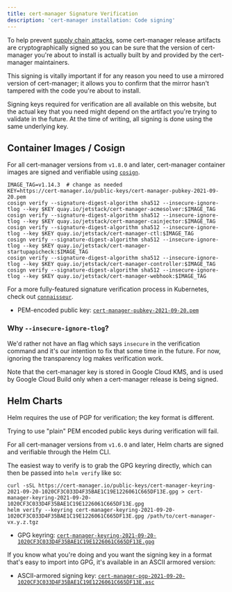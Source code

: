 ```yaml
---
title: cert-manager Signature Verification
description: 'cert-manager installation: Code signing'
---
```


To help prevent [supply chain attacks](https://en.wikipedia.org/wiki/Supply_chain_attack), some cert-manager release
artifacts are cryptographically signed so you can be sure that the version of cert-manager you're about to install
is actually built by and provided by the cert-manager maintainers.

This signing is vitally important if for any reason you need to use a mirrored version of cert-manager; it allows you
to confirm that the mirror hasn't tampered with the code you're about to install.

Signing keys required for verification are all available on this website, but the actual key that you need might depend
on the artifact you're trying to validate in the future. At the time of writing, all signing is done using the same underlying
key.

## Container Images / Cosign

For all cert-manager versions from `v1.8.0` and later, cert-manager container images are signed and verifiable using [`cosign`](https://docs.sigstore.dev/cosign/overview).

```console
IMAGE_TAG=v1.14.3  # change as needed
KEY=https://cert-manager.io/public-keys/cert-manager-pubkey-2021-09-20.pem
cosign verify --signature-digest-algorithm sha512 --insecure-ignore-tlog --key $KEY quay.io/jetstack/cert-manager-acmesolver:$IMAGE_TAG
cosign verify --signature-digest-algorithm sha512 --insecure-ignore-tlog --key $KEY quay.io/jetstack/cert-manager-cainjector:$IMAGE_TAG
cosign verify --signature-digest-algorithm sha512 --insecure-ignore-tlog --key $KEY quay.io/jetstack/cert-manager-ctl:$IMAGE_TAG
cosign verify --signature-digest-algorithm sha512 --insecure-ignore-tlog --key $KEY quay.io/jetstack/cert-manager-startupapicheck:$IMAGE_TAG
cosign verify --signature-digest-algorithm sha512 --insecure-ignore-tlog --key $KEY quay.io/jetstack/cert-manager-controller:$IMAGE_TAG
cosign verify --signature-digest-algorithm sha512 --insecure-ignore-tlog --key $KEY quay.io/jetstack/cert-manager-webhook:$IMAGE_TAG
```

For a more fully-featured signature verification process in Kubernetes, check out [`connaisseur`](https://sse-secure-systems.github.io/connaisseur/).

- PEM-encoded public key: [`cert-manager-pubkey-2021-09-20.pem`](https://cert-manager.io/public-keys/cert-manager-pubkey-2021-09-20.pem)

### Why `--insecure-ignore-tlog`?

We'd rather not have an flag which says `insecure` in the verification command and it's our intention to fix that some time in the future. For now,
ignoring the transparency log makes verification work.

Note that the cert-manager key is stored in Google Cloud KMS, and is used by Google Cloud Build only when a cert-manager release is being signed.

## Helm Charts

<div className="alert">
Helm requires the use of PGP for verification; the key format is different.

Trying to use "plain" PEM encoded public keys during verification will fail.
</div>

For all cert-manager versions from `v1.6.0` and later, Helm charts are signed and verifiable through the Helm CLI.

The easiest way to verify is to grab the GPG keyring directly, which can then be passed into `helm verify` like so:

```console
curl -sSL https://cert-manager.io/public-keys/cert-manager-keyring-2021-09-20-1020CF3C033D4F35BAE1C19E1226061C665DF13E.gpg > cert-manager-keyring-2021-09-20-1020CF3C033D4F35BAE1C19E1226061C665DF13E.gpg
helm verify --keyring cert-manager-keyring-2021-09-20-1020CF3C033D4F35BAE1C19E1226061C665DF13E.gpg /path/to/cert-manager-vx.y.z.tgz
```

- GPG keyring: [`cert-manager-keyring-2021-09-20-1020CF3C033D4F35BAE1C19E1226061C665DF13E.gpg`](https://cert-manager.io/public-keys/cert-manager-keyring-2021-09-20-1020CF3C033D4F35BAE1C19E1226061C665DF13E.gpg)

If you know what you're doing and you want the signing key in a format that's easy to import into GPG,
it's available in an ASCII armored version:

- ASCII-armored signing key: [`cert-manager-pgp-2021-09-20-1020CF3C033D4F35BAE1C19E1226061C665DF13E.asc`](https://cert-manager.io/public-keys/cert-manager-pgp-2021-09-20-1020CF3C033D4F35BAE1C19E1226061C665DF13E.asc)
